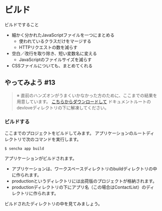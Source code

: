 # ビルド

ビルドですること

* 細かく分かれたJavaScriptファイルを一つにまとめる
    * 使われているクラスだけをマージする
    * HTTPリクエストの数を減らす
* 空白／改行を取り除き、短い変数名に変える
    * JavaScriptのファイルサイズを減らす
* CSSファイルについても、まとめてくれる


## やってみよう #13

> ※ 直前のハンズオンがうまくいかなかった方のために、ここまでの結果を用意しています。
> [こちらからダウンロードして](http://sencha.sunvisor.net/devlove/cl12.zip)
> ドキュメントルートのdevloveディレクトリの下に解凍してください。

### ビルドする

ここまでのプロジェクトをビルドしてみます。
アプリケーションのルートディレクトリで次のコマンドを実行します。

    $ sencha app build

アプリケーションがビルドされます。

* アプリケーションは、ワークスペースディレクトリのbuildディレクトリの中に作られます。
* productionというディレクトリには出荷版のプロジェクトが格納されます。
* productionディレクトリの下にアプリ名（この場合はContactList）のディレクトリに作られます。

ビルドされたディレクトリの中を見てみましょう。
